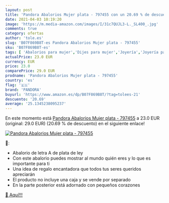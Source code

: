 ```yaml
---
layout: post
title: 'Pandora Abalorios Mujer plata - 797455 con un 20.69 % de descuento'
date: 2021-04-03 10:19:20
image: 'https://m.media-amazon.com/images/I/31c7QUJL3-L._SL400_.jpg'
comments: true
category: ofertas
author: 'tole.es'
slug: 'B07F869B8T-es Pandora Abalorios Mujer plata - 797455'
sku: 'B07F869B8T-es'
tags: [ 'Abalorios para mujer','Dijes para mujer','Joyería','Joyería para mujer','pandora', ]
actualPrice: 23.0 EUR
currency: EUR
price: 23.0
comparePrice: 29.0 EUR
prodname: 'Pandora Abalorios Mujer plata - 797455'
country: 'es'
flag: '🇪🇸'
brand: 'PANDORA'
buyurl: 'https://www.amazon.es/dp/B07F869B8T/?tag=tolees-21'
descuento: '20.69'
average: '25.1345238095237'
---
```


En este momento está [Pandora Abalorios Mujer plata - 797455](https://www.amazon.es/dp/B07F869B8T/?tag=tolees-21) a 23.0 EUR (original: 29.0 EUR) (20.69 %  de descuento) en el siguiente enlace!

[![Pandora Abalorios Mujer plata - 797455](https://m.media-amazon.com/images/I/31c7QUJL3-L._SL400_.jpg)](https://www.amazon.es/dp/B07F869B8T/?tag=tolees-21)

🔎:

- Abalorio de letra A de plata de ley
- Con este abalorio puedes mostrar al mundo quién eres y lo que es importante para ti
- Una idea de regalo encantadora que todos tus seres queridos apreciarán
- El producto no incluye una caja y se vende por separado
- En la parte posterior está adornado con pequeños corazones

[🛒 Aquí!!!](https://www.amazon.es/dp/B07F869B8T/?tag=tolees-21)
